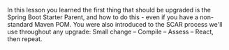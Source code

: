 In this lesson you learned the first thing that should be upgraded is the Spring Boot Starter Parent, and how to do this - even if you have a non-standard Maven POM. You were also introduced to the SCAR process we'll use throughout any upgrade: Small change – Compile – Assess – React, then repeat.
